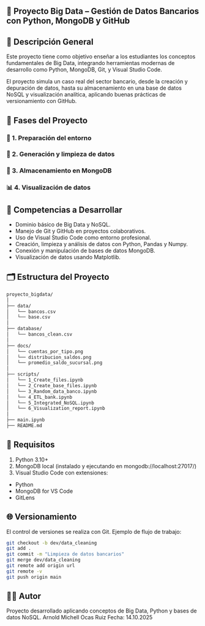 ## 🏦 Proyecto Big Data – Gestión de Datos Bancarios con Python, MongoDB y GitHub
## 📘 Descripción General

Este proyecto tiene como objetivo enseñar a los estudiantes los conceptos fundamentales de Big Data, integrando herramientas modernas de desarrollo como Python, MongoDB, Git, y Visual Studio Code.

El proyecto simula un caso real del sector bancario, desde la creación y depuración de datos, hasta su almacenamiento en una base de datos NoSQL y visualización analítica, aplicando buenas prácticas de versionamiento con GitHub.

## 🚀 Fases del Proyecto

### 🧩 1. Preparación del entorno
### 📁 2. Generación y limpieza de datos
### 🍃 3. Almacenamiento en MongoDB
### 📊 4. Visualización de datos

## 🧠 Competencias a Desarrollar

- Dominio básico de Big Data y NoSQL.
- Manejo de Git y GitHub en proyectos colaborativos.
- Uso de Visual Studio Code como entorno profesional.
- Creación, limpieza y análisis de datos con Python, Pandas y Numpy.
- Conexión y manipulación de bases de datos MongoDB.
- Visualización de datos usando Matplotlib.

## 🗂️ Estructura del Proyecto

```bash
proyecto_bigdata/
│
├── data/
│   └── bancos.csv
│   └── base.csv
│
├── database/
│   └── bancos_clean.csv
│
├── docs/
│   └── cuentas_por_tipo.png
│   └── distribucion_saldos.png
│   └── promedio_saldo_sucursal.png
│
├── scripts/
│   └── 1_Create_files.ipynb
│   └── 2_Create_base_files.ipynb
│   └── 3_Random_data_banco.ipynb
│   └── 4_ETL_bank.ipynb
│   └── 5_Integrated_NoSQL.ipynb
│   └── 6_Visualization_report.ipynb
│
├── main.ipynb
├── README.md
```

## 🧰 Requisitos

1. Python 3.10+
2. MongoDB local (instalado y ejecutando en mongodb://localhost:27017/)
3. Visual Studio Code con extensiones:
- Python
- MongoDB for VS Code
- GitLens

## 🌐 Versionamiento

El control de versiones se realiza con Git.
Ejemplo de flujo de trabajo:

```bash
git checkout -b dev/data_cleaning
git add .
git commit -m "Limpieza de datos bancarios"
git merge dev/data_cleaning
git remote add origin url
git remote -v
git push origin main
```
## 👨‍🏫 Autor

Proyecto desarrollado aplicando conceptos de Big Data, Python y bases de datos NoSQL.
Arnold Michell Ocas Ruiz
Fecha: 14.10.2025
